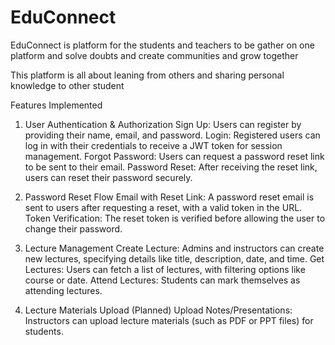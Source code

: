 # EduConnect
EduConnect is platform for the students and teachers to be gather on one platform and solve doubts and create communities and grow together

This platform is all about leaning from others and sharing personal knowledge to other student

Features Implemented
1. User Authentication & Authorization
Sign Up: Users can register by providing their name, email, and password.
Login: Registered users can log in with their credentials to receive a JWT token for session management.
Forgot Password: Users can request a password reset link to be sent to their email.
Password Reset: After receiving the reset link, users can reset their password securely.

2. Password Reset Flow
Email with Reset Link: A password reset email is sent to users after requesting a reset, with a valid token in the URL.
Token Verification: The reset token is verified before allowing the user to change their password.

3. Lecture Management
Create Lecture: Admins and instructors can create new lectures, specifying details like title, description, date, and time.
Get Lectures: Users can fetch a list of lectures, with filtering options like course or date.
Attend Lectures: Students can mark themselves as attending lectures.

4. Lecture Materials Upload (Planned)
Upload Notes/Presentations: Instructors can upload lecture materials (such as PDF or PPT files) for students.
